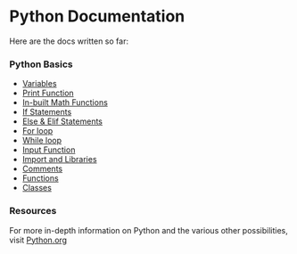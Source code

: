 # Python Documentation

Here are the docs written so far:

### Python Basics

- [Variables](./0-variables-data-types.md)
- [Print Function](./01-print-function.md)
- [In-built Math Functions](./02-inbuilt-math-functions.md)
- [If Statements](./03-if-statement.md)
- [Else & Elif Statements](./04-else-statement.md)
- [For loop](./05-for-loop.md)
- [While loop](./06-while-loop.md)
- [Input Function](./07-input-function.md)
- [Import and Libraries](./08-import-and-libraries.md)
- [Comments](./09-comments.md)
- [Functions](./10-functions.md)
- [Classes](./11-classes.md)

### Resources

For more in-depth information on Python and the various other possibilities, visit [Python.org](https://docs.python.org/3/)
